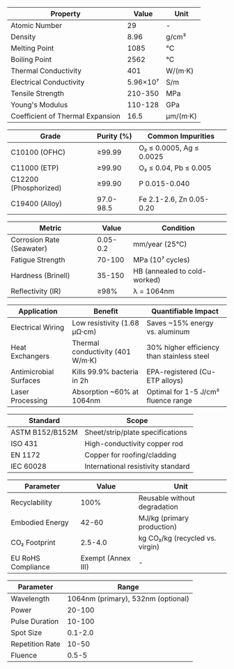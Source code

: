 | Property | Value | Unit |
| --- | --- | --- |
| Atomic Number | 29 | - |
| Density | 8.96 | g/cm³ |
| Melting Point | 1085 | °C |
| Boiling Point | 2562 | °C |
| Thermal Conductivity | 401 | W/(m·K) |
| Electrical Conductivity | 5.96×10⁷ | S/m |
| Tensile Strength | 210-350 | MPa |
| Young's Modulus | 110-128 | GPa |
| Coefficient of Thermal Expansion | 16.5 | µm/(m·K) |

| Grade | Purity (%) | Common Impurities |
| --- | --- | --- |
| C10100 (OFHC) | ≥99.99 | O₂ ≤ 0.0005, Ag ≤ 0.0025 |
| C11000 (ETP) | ≥99.90 | O₂ ≤ 0.04, Pb ≤ 0.005 |
| C12200 (Phosphorized) | ≥99.90 | P 0.015-0.040 |
| C19400 (Alloy) | 97.0-98.5 | Fe 2.1-2.6, Zn 0.05-0.20 |

| Metric | Value | Condition |
| --- | --- | --- |
| Corrosion Rate (Seawater) | 0.05-0.2 | mm/year (25°C) |
| Fatigue Strength | 70-100 | MPa (10⁷ cycles) |
| Hardness (Brinell) | 35-150 | HB (annealed to cold-worked) |
| Reflectivity (IR) | ≥98% | λ = 1064nm |

| Application | Benefit | Quantifiable Impact |
| --- | --- | --- |
| Electrical Wiring | Low resistivity (1.68 µΩ·cm) | Saves ~15% energy vs. aluminum |
| Heat Exchangers | Thermal conductivity (401 W/m·K) | 30% higher efficiency than stainless steel |
| Antimicrobial Surfaces | Kills 99.9% bacteria in 2h | EPA-registered (Cu-ETP alloys) |
| Laser Processing | Absorption ~60% at 1064nm | Optimal for 1-5 J/cm² fluence range |

| Standard | Scope |
| --- | --- |
| ASTM B152/B152M | Sheet/strip/plate specifications |
| ISO 431 | High-conductivity copper rod |
| EN 1172 | Copper for roofing/cladding |
| IEC 60028 | International resistivity standard |

| Parameter | Value | Unit |
| --- | --- | --- |
| Recyclability | 100% | Reusable without degradation |
| Embodied Energy | 42-60 | MJ/kg (primary production) |
| CO₂ Footprint | 2.5-4.0 | kg CO₂/kg (recycled vs. virgin) |
| EU RoHS Compliance | Exempt (Annex III) | - |

| Parameter | Range |
| --- | --- |
| Wavelength | 1064nm (primary), 532nm (optional) |
| Power | 20-100 |
| Pulse Duration | 10-100 |
| Spot Size | 0.1-2.0 |
| Repetition Rate | 10-50 |
| Fluence | 0.5-5 |